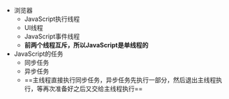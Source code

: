 - 浏览器
  * JavaScript执行线程
  * UI线程
  * JavaScript事件线程
  * **前两个线程互斥，所以JavaScript是单线程的**
- JavaScript的任务
  * 同步任务
  * 异步任务
  * ==主线程直接执行同步任务，异步任务先执行一部分，然后退出主线程执行，等再次准备好之后又交给主线程执行==